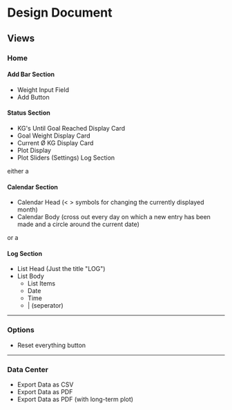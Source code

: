 # Design Document

## Views

### Home

#### Add Bar Section
  - Weight Input Field
  - Add Button
#### Status Section
  - KG's Until Goal Reached Display Card
  - Goal Weight Display Card
  - Current Ø KG Display Card
  - Plot Display
  - Plot Sliders (Settings)
  Log Section

either a

#### Calendar Section
- Calendar Head (< > symbols for changing the currently displayed month)
- Calendar Body (cross out every day on which a new entry has been made and a circle around the current date)

or a

#### Log Section
- List Head (Just the title "LOG")
- List Body
  - List Items
  - Date
  - Time
  - | (seperator)

---

### Options

- Reset everything button

---

### Data Center

- Export Data as CSV
- Export Data as PDF
- Export Data as PDF (with long-term plot)

